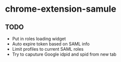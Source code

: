 # chrome-extension-samule

## TODO

* Put in roles loading widget
* Auto expire token based on SAML info
* Limit profiles to current SAML roles
* Try to caputure Google idpid and spid from new tab
